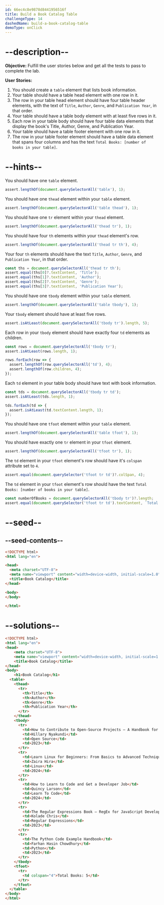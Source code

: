 ```yaml
---
id: 66ec4c8e9878d8441956516f
title: Build a Book Catalog Table
challengeType: 14
dashedName: build-a-book-catalog-table
demoType: onClick
---
```


# --description--

**Objective:** Fulfill the user stories below and get all the tests to pass to complete the lab.

**User Stories:**

1. You should create a `table` element that lists book information.
1. Your table should have a table head element with one row in it.
1. The row in your table head element should have four table header elements, with the text of `Title`, `Author`, `Genre`, and `Publication Year`, in that order.
1. Your table should have a table body element with at least five rows in it.
1. Each row in your table body should have four table data elements that display the book's Title, Author, Genre, and Publication Year.
1. Your table should have a table footer element with one row in it.
1. The row in your table footer element should have a table data element that spans four columns and has the text `Total Books: [number of books in your table]`.

# --hints--

You should have one `table` element.

```js
assert.lengthOf(document.querySelectorAll('table'), 1);
```

You should have one `thead` element within your `table` element.

```js
assert.lengthOf(document.querySelectorAll('table thead'), 1);
```

You should have one `tr` element within your `thead` element.

```js
assert.lengthOf(document.querySelectorAll('thead tr'), 1);
```

You should have four `th` elements within your `thead` element's row.

```js
assert.lengthOf(document.querySelectorAll('thead tr th'), 4);
```

Your four `th` elements should have the text `Title`, `Author`, `Genre`, and `Publication Year`, in that order.

```js
const ths = document.querySelectorAll('thead tr th');
assert.equal(ths[0]?.textContent, 'Title');
assert.equal(ths[1]?.textContent, 'Author');
assert.equal(ths[2]?.textContent, 'Genre');
assert.equal(ths[3]?.textContent, 'Publication Year');
```

You should have one `tbody` element within your `table` element.

```js
assert.lengthOf(document.querySelectorAll('table tbody'), 1);
```

Your `tbody` element should have at least five rows.

```js
assert.isAtLeast(document.querySelectorAll('tbody tr').length, 5);
```

Each row in your `tbody` element should have exactly four `td` elements as children.

```js
const rows = document.querySelectorAll('tbody tr');
assert.isAtLeast(rows.length, 1);

rows.forEach(row => {
  assert.lengthOf(row.querySelectorAll('td'), 4);
  assert.lengthOf(row.children, 4);
});
```

Each `td` element in your table body should have text with book information.

```js
const tds = document.querySelectorAll('tbody tr td');
assert.isAtLeast(tds.length, 1);

tds.forEach(td => {
  assert.isAtLeast(td.textContent.length, 1);
});
```

You should have one `tfoot` element within your `table` element.

```js
assert.lengthOf(document.querySelectorAll('table tfoot'), 1);
```

You should have exactly one `tr` element in your `tfoot` element.

```js
assert.lengthOf(document.querySelectorAll('tfoot tr'), 1);
```

The `td` element in your `tfoot` element's row should have it's `colspan` attribute set to `4`.

```js
assert.equal(document.querySelector('tfoot tr td')?.colSpan, 4);
```

The `td` element in your `tfoot` element's row should have the text `Total Books: [number of books in your table]`.

```js
const numberOfBooks = document.querySelectorAll('tbody tr')?.length;
assert.equal(document.querySelector('tfoot tr td').textContent, `Total Books: ${numberOfBooks}`);
```

# --seed--

## --seed-contents--

```html
<!DOCTYPE html>
<html lang="en">

<head>
  <meta charset="UTF-8">
  <meta name="viewport" content="width=device-width, initial-scale=1.0">
  <title>Book Catalog</title>
</head>

<body>
</body>

</html>
```

# --solutions--

```html
<!DOCTYPE html>
<html lang="en">
<head>
    <meta charset="UTF-8">
    <meta name="viewport" content="width=device-width, initial-scale=1.0">
    <title>Book Catalog</title>
</head>
<body>
    <h1>Book Catalog</h1>
  <table>
    <thead>
      <tr>
        <th>Title</th>
        <th>Author</th>
        <th>Genre</th>
        <th>Publication Year</th>
      </tr>
    </thead>
    <tbody>
      <tr>
        <td>How to Contribute to Open-Source Projects – A Handbook for Beginners</td>
        <td>Hillary Nyakundi</td>
        <td>Open Source</td>
        <td>2023</td>
      </tr>
      <tr>
        <td>Learn Linux for Beginners: From Basics to Advanced Techniques</td>
        <td>Zaira Hira</td>
        <td>Linux</td>
        <td>2024</td>
      </tr>
      <tr>
        <td>How to Learn to Code and Get a Developer Job</td>
        <td>Quincy Larson</td>
        <td>Learn To Code</td>
        <td>2024</td>
      </tr>
      <tr>
        <td>The Regular Expressions Book – RegEx for JavaScript Developers</td>
        <td>Kolade Chris</td>
        <td>Regular Expressions</td>
        <td>2023</td>
      </tr>
      <tr>
        <td>The Python Code Example Handbook</td>
        <td>Farhan Hasin Chowdhury</td>
        <td>Python</td>
        <td>2023</td>
      </tr>
    </tbody>
    <tfoot>
      <tr>
        <td colspan="4">Total Books: 5</td>
      </tr>
    </tfoot>
  </table>
</body>
</html>
```
